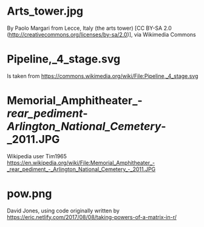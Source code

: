 # Arts_tower.jpg

By Paolo Margari from Lecce, Italy (the arts tower) [CC BY-SA
2.0 (http://creativecommons.org/licenses/by-sa/2.0)], via
Wikimedia Commons

# Pipeline,_4_stage.svg

Is taken from
https://commons.wikimedia.org/wiki/File:Pipeline,_4_stage.svg

# Memorial_Amphitheater_-_rear_pediment_-_Arlington_National_Cemetery_-_2011.JPG

Wikipedia user Tim1965
https://en.wikipedia.org/wiki/File:Memorial_Amphitheater_-_rear_pediment_-_Arlington_National_Cemetery_-_2011.JPG

# pow.png

David Jones, using code originally written by
https://eric.netlify.com/2017/08/08/taking-powers-of-a-matrix-in-r/
